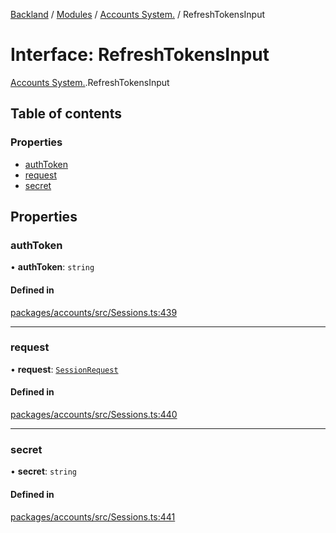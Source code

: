 [Backland](../README.md) / [Modules](../modules.md) / [Accounts System.](../modules/Accounts_System_.md) / RefreshTokensInput

# Interface: RefreshTokensInput

[Accounts System.](../modules/Accounts_System_.md).RefreshTokensInput

## Table of contents

### Properties

- [authToken](Accounts_System_.RefreshTokensInput.md#authtoken)
- [request](Accounts_System_.RefreshTokensInput.md#request)
- [secret](Accounts_System_.RefreshTokensInput.md#secret)

## Properties

### authToken

• **authToken**: `string`

#### Defined in

[packages/accounts/src/Sessions.ts:439](https://github.com/antoniopresto/darch/blob/c5cd1c8/packages/accounts/src/Sessions.ts#L439)

___

### request

• **request**: [`SessionRequest`](../modules/Accounts_System_.md#sessionrequest)

#### Defined in

[packages/accounts/src/Sessions.ts:440](https://github.com/antoniopresto/darch/blob/c5cd1c8/packages/accounts/src/Sessions.ts#L440)

___

### secret

• **secret**: `string`

#### Defined in

[packages/accounts/src/Sessions.ts:441](https://github.com/antoniopresto/darch/blob/c5cd1c8/packages/accounts/src/Sessions.ts#L441)
